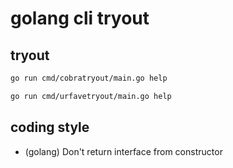 # golang cli tryout

## tryout

```sh
go run cmd/cobratryout/main.go help
```

```sh
go run cmd/urfavetryout/main.go help
```

## coding style

- (golang) Don't return interface from constructor
